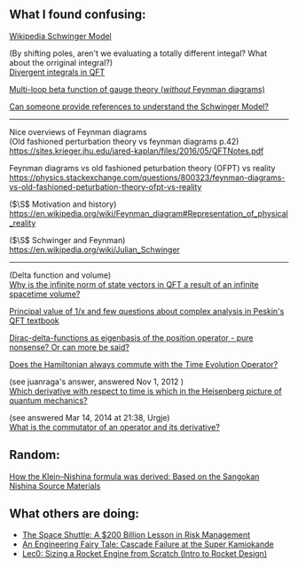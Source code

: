 ## What I found confusing:
[Wikipedia Schwinger Model](https://en.m.wikipedia.org/wiki/Schwinger_model)

(By shifting poles, aren't we evaluating a totally different integal? What about the orriginal integral?)  
[Divergent integrals in QFT](https://physics.stackexchange.com/questions/406928/divergent-integrals-in-qft)

[Multi-loop beta function of gauge theory (*without* Feynman diagrams)](https://physics.stackexchange.com/questions/45577/multi-loop-beta-function-of-gauge-theory-without-feynman-diagrams)

[Can someone provide references to understand the Schwinger Model?](https://physics.stackexchange.com/questions/712962/can-someone-provide-references-to-understand-the-schwinger-model)

________________________________________________
Nice overviews of Feynman diagrams   
(Old fashioned perturbation theory vs feynman diagrams p.42)  
https://sites.krieger.jhu.edu/jared-kaplan/files/2016/05/QFTNotes.pdf

Feynman diagrams vs old fashioned peturbation theory (OFPT) vs reality  
https://physics.stackexchange.com/questions/800323/feynman-diagrams-vs-old-fashioned-peturbation-theory-ofpt-vs-reality

($\S$ Motivation and history)  
https://en.wikipedia.org/wiki/Feynman_diagram#Representation_of_physical_reality

($\S$ Schwinger and Feynman)  
https://en.wikipedia.org/wiki/Julian_Schwinger
______________________________________________________________________________
(Delta function and volume)  
[Why is the infinite norm of state vectors in QFT a result of an infinite spacetime volume?](https://physics.stackexchange.com/questions/510274/why-is-the-infinite-norm-of-state-vectors-in-qft-a-result-of-an-infinite-spaceti)



[Principal value of 1/x
 and few questions about complex analysis in Peskin's QFT textbook](https://physics.stackexchange.com/questions/105729/principal-value-of-1-x-and-few-questions-about-complex-analysis-in-peskins-qf)

[Dirac-delta-functions as eigenbasis of the position operator - pure nonsense? Or can more be said?](https://physics.stackexchange.com/questions/606867/dirac-delta-functions-as-eigenbasis-of-the-position-operator-pure-nonsense-or)

[Does the Hamiltonian always commute with the Time Evolution Operator?](https://physics.stackexchange.com/questions/810109/does-the-hamiltonian-always-commute-with-the-time-evolution-operator)

(see juanraga's answer, answered Nov 1, 2012 )  
[Which derivative with respect to time is which in the Heisenberg picture of quantum mechanics?](https://physics.stackexchange.com/a/103511/259297)

(see answered Mar 14, 2014 at 21:38, Urgje)  
[What is the commutator of an operator and its derivative?](https://physics.stackexchange.com/posts/103511/edit)



## Random:
[How the Klein–Nishina formula was derived: Based on the Sangokan Nishina Source Materials](https://pmc.ncbi.nlm.nih.gov/articles/PMC5709540/)



## What others are doing:
- [The Space Shuttle: A $200 Billion Lesson in Risk Management](https://youtu.be/MShnWhUGqHw?si=XYp7M0aZG0-m7D_n)
- [An Engineering Fairy Tale: Cascade Failure at the Super Kamiokande](https://youtu.be/YoBFjD5tn_E?si=3Cr0vNjQzkw_qEt0)
- [Lec0: Sizing a Rocket Engine from Scratch (Intro to Rocket Design)](https://youtu.be/sTZhUrflZF4?si=rBqSKwDxFLz9zqXO)
